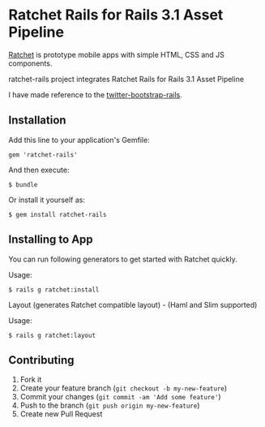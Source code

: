 # Ratchet Rails for Rails 3.1 Asset Pipeline

[Ratchet][1] is prototype mobile apps with simple HTML, CSS and JS components.

ratchet-rails project integrates Ratchet Rails for Rails 3.1 Asset Pipeline   

I have made reference to the [twitter-bootstrap-rails][2].
    
## Installation

Add this line to your application's Gemfile:

    gem 'ratchet-rails'

And then execute:

    $ bundle

Or install it yourself as:

    $ gem install ratchet-rails

## Installing to App 

You can run following generators to get started with Ratchet quickly.

Usage:

    $ rails g ratchet:install

Layout (generates Ratchet compatible layout) - (Haml and Slim supported)

Usage:

    $ rails g ratchet:layout

## Contributing

1. Fork it
2. Create your feature branch (`git checkout -b my-new-feature`)
3. Commit your changes (`git commit -am 'Add some feature'`)
4. Push to the branch (`git push origin my-new-feature`)
5. Create new Pull Request

[1]: https://github.com/maker/ratchet
[2]: https://github.com/seyhunak/twitter-bootstrap-rails

